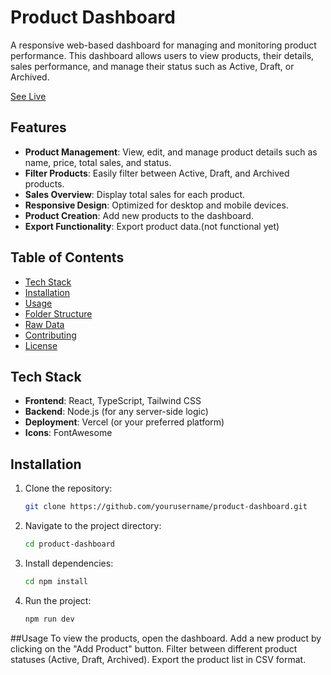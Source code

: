 # Product Dashboard

A responsive web-based dashboard for managing and monitoring product performance. This dashboard allows users to view products, their details, sales performance, and manage their status such as Active, Draft, or Archived.

[See Live](https://admin-dashboard-mauve-six.vercel.app/)

## Features

- **Product Management**: View, edit, and manage product details such as name, price, total sales, and status.
- **Filter Products**: Easily filter between Active, Draft, and Archived products.
- **Sales Overview**: Display total sales for each product.
- **Responsive Design**: Optimized for desktop and mobile devices.
- **Product Creation**: Add new products to the dashboard.
- **Export Functionality**: Export product data.(not functional yet)

## Table of Contents

- [Tech Stack](#tech-stack)
- [Installation](#installation)
- [Usage](#usage)
- [Folder Structure](#folder-structure)
- [Raw Data](#raw-data)
- [Contributing](#contributing)
- [License](#license)

## Tech Stack

- **Frontend**: React, TypeScript, Tailwind CSS
- **Backend**: Node.js (for any server-side logic)
- **Deployment**: Vercel (or your preferred platform)
- **Icons**: FontAwesome

## Installation

1. Clone the repository:

   ```bash
   git clone https://github.com/yourusername/product-dashboard.git

2. Navigate to the project directory:

   ```bash
   cd product-dashboard

2. Install dependencies:

   ```bash
   cd npm install

4. Run the project:

   ```bash
   npm run dev

##Usage
To view the products, open the dashboard.
Add a new product by clicking on the "Add Product" button.
Filter between different product statuses (Active, Draft, Archived).
Export the product list in CSV format.

